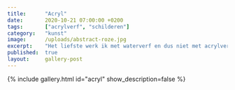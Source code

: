 ```yaml
---
title:      "Acryl"
date:       2020-10-21 07:00:00 +0200
tags:       ["acrylverf", "schilderen"]
category:   "kunst"
image:      /uploads/abstract-roze.jpg
excerpt:    "Het liefste werk ik met waterverf en dus niet met acrylverf. Voor de afwisseling grijp ik er soms wel naar. Het is zo anders dan waterverf. Daarom is het extra inspirerend en uitdagend. Ondanks de worsteling die ik ermee kan hebben ben ik vaak blij verrast met het resultaat."
published:  true
layout:     gallery-post
---
```


{% include gallery.html id="acryl" show_description=false %}
